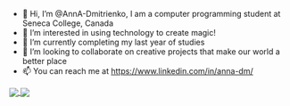 - 👋 Hi, I’m @AnnA-Dmitrienko, I am a computer programming student at Seneca College, Canada
- 👀 I’m interested in using technology to create magic! 
- 🌱 I’m currently completing my last year of studies 
- 💞️ I’m looking to collaborate on creative projects that make our world a better place
- 📫 You can reach me at https://www.linkedin.com/in/anna-dm/

<!---
AnnA-Dmitrienko/AnnA-Dmitrienko is a ✨ special ✨ repository because its `README.md` (this file) appears on your GitHub profile.
You can click the Preview link to take a look at your changes.
--->


<a href="https://github.com/AnnA-Dmitrienko">
 <img align="center" src="https://github-readme-stats-one-flame-97.vercel.app/api/top-langs/?username=AnnA-Dmitrienko&langs_count=10&layout=compact&random=random" />
  
</a>
<a href="https://github.com/AnnA-Dmitrienko">
 <img align="center" src="https://github-readme-stats-one-flame-97.vercel.app/api?username=AnnA-Dmitrienko&count_private=true&show_icons=true&theme=transparent&random=random" />
</a>
